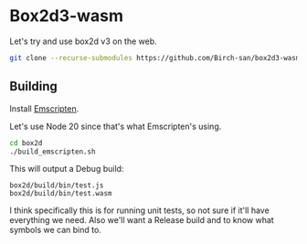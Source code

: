 # Box2d3-wasm

Let's try and use box2d v3 on the web.

```bash
git clone --recurse-submodules https://github.com/Birch-san/box2d3-wasm.git
```

## Building

Install [Emscripten](https://emscripten.org/docs/getting_started/downloads.html).

Let's use Node 20 since that's what Emscripten's using.  

```bash
cd box2d
./build_emscripten.sh
```

This will output a Debug build:

```
box2d/build/bin/test.js
box2d/build/bin/test.wasm
```

I think specifically this is for running unit tests, so not sure if it'll have everything we need. Also we'll want a Release build and to know what symbols we can bind to.